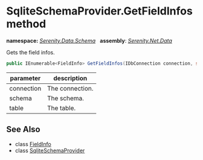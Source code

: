 # SqliteSchemaProvider.GetFieldInfos method
**namespace:** *[Serenity.Data.Schema](../../README.md#serenity.data.schema-namespace)*   **assembly**: *[Serenity.Net.Data](../../README.md)*

Gets the field infos.

```csharp
public IEnumerable<FieldInfo> GetFieldInfos(IDbConnection connection, string schema, string table)
```

| parameter | description |
| --- | --- |
| connection | The connection. |
| schema | The schema. |
| table | The table. |

## See Also

* class [FieldInfo](../FieldInfo.md)
* class [SqliteSchemaProvider](../SqliteSchemaProvider.md)